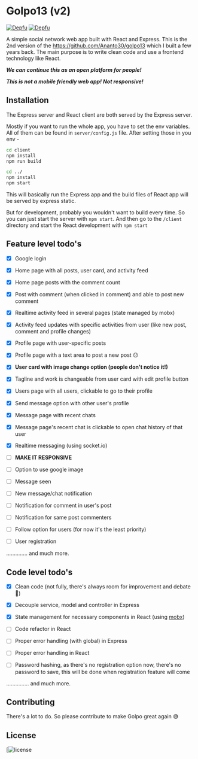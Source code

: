 # Golpo13 (v2)

[![Depfu](https://badges.depfu.com/badges/c2893ad1ca6705f6435fe22a4806162f/status.svg)](https://depfu.com)
[![Depfu](https://badges.depfu.com/badges/c2893ad1ca6705f6435fe22a4806162f/overview.svg)](https://depfu.com/github/Ananto30/golpo13-v2?project_id=13397)

A simple social network web app built with React and Express. This is the 2nd version of the https://github.com/Ananto30/golpo13 which I built a few years back. The main purpose is to write clean code and use a frontend technology like React.

***We can continue this as an open platform for people!***

***This is not a mobile friendly web app! Not responsive!***

## Installation

The Express server and React client are both served by the Express server.

Mostly if you want to run the whole app, you have to set the env variables. All of them can be found in `server/config.js` file. After setting those in you env -

```bash
cd client
npm install
npm run build

cd ../
npm install
npm start
```
This will basically run the Express app and the build files of React app will be served by express static.

But for development, probably you wouldn't want to build every time. So you can just start the server with `npm start`. And then go to the `/client` directory and start the React development with `npm start` 


## Feature level todo's

- [x] Google login
- [x] Home page with all posts, user card, and activity feed
- [x] Home page posts with the comment count
- [x] Post with comment (when clicked in comment) and able to post new comment
- [x] Realtime activity feed in several pages (state managed by mobx)
- [x] Activity feed updates with specific activities from user (like new post, comment and profile changes)
- [x] Profile page with user-specific posts 
- [x] Profile page with a text area to post a new post 😐
- [x] **User card with image change option (people don't notice it!)**
- [x] Tagline and work is changeable from user card with edit profile button
- [x] Users page with all users, clickable to go to their profile
- [x] Send message option with other user's profile
- [x] Message page with recent chats
- [x] Message page's recent chat is clickable to open chat history of that user
- [x] Realtime messaging (using socket.io)

- [ ] **MAKE IT RESPONSIVE**
- [ ] Option to use google image
- [ ] Message seen
- [ ] New message/chat notification
- [ ] Notification for comment in user's post
- [ ] Notification for same post commenters
- [ ] Follow option for users (for now it's the least priority)
- [ ] User registration

.............. and much more.

## Code level todo's

- [x] Clean code (not fully, there's always room for improvement and debate 🍻)
- [x] Decouple service, model and controller in Express
- [x] State management for necessary components in React (using [mobx](https://mobx.js.org/README.html))

- [ ] Code refactor in React
- [ ] Proper error handling (with global) in Express
- [ ] Proper error handling in React
- [ ] Password hashing, as there's no registration option now, there's no password to save, this will be done when registration feature will come

............... and much more.

## Contributing
There's a lot to do. So please contribute to make Golpo great again 😅 


## License
[![license](https://github.com/Ananto30/golpo13-v2/blob/master/LICENSE)
